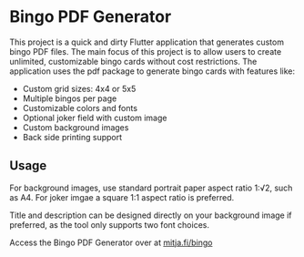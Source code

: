 # Bingo PDF Generator

This project is a quick and dirty Flutter application that generates custom bingo PDF files. The main focus of this project is to allow users to create unlimited, customizable bingo cards without cost restrictions. The application uses the pdf package to generate bingo cards with features like:

- Custom grid sizes: 4x4 or 5x5
- Multiple bingos per page
- Customizable colors and fonts
- Optional joker field with custom image
- Custom background images
- Back side printing support

## Usage

For background images, use standard portrait paper aspect ratio 1:√2, such as A4. For joker imgae a square 1:1 aspect ratio is preferred.

Title and description can be designed directly on your background image if preferred, as the tool only supports two font choices.

Access the Bingo PDF Generator over at [mitja.fi/bingo](https://mitja.fi/bingo)